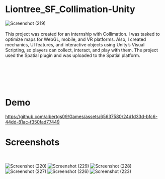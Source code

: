 # Liontree_SF_Collimation-Unity

![Screenshot (219)](https://github.com/albertgs09/Games/assets/65637580/3fb68791-e419-4ace-a219-5b363efda7dc)
<br>
<br>
This project was created for an internship with Collimation. I was tasked to optimize maps for WebGL, mobile, and VR platforms. Also, I created mechanics, UI features, and interactive objects using Unity’s Visual Scripting, so players can collect, interact, and play with them. The project used the Spatial plugin and was uploaded to the Spatial platform.
<br>
<br>
<br>
<br>
<br>
<br>
<h1>
Demo
</h1>

https://github.com/albertgs09/Games/assets/65637580/24d1d33d-bfc6-44dd-81ac-f350fad77449



<h1>
  Screenshots
</h1>
<br>

![Screenshot (220)](https://github.com/albertoalvaradojr/Liontree_SF_Collimation-Unity/assets/65637580/ff211472-9c82-4992-8bb2-93b9498f4001)
![Screenshot (229)](https://github.com/albertoalvaradojr/Liontree_SF_Collimation-Unity/assets/65637580/0272401c-ec6f-48b2-bc8e-d1056e65830e)
![Screenshot (228)](https://github.com/albertoalvaradojr/Liontree_SF_Collimation-Unity/assets/65637580/986df16b-918d-4850-a6e5-07964b870e33)
![Screenshot (227)](https://github.com/albertoalvaradojr/Liontree_SF_Collimation-Unity/assets/65637580/55fd2815-9566-4b7b-822b-ec512ecc0df5)
![Screenshot (226)](https://github.com/albertoalvaradojr/Liontree_SF_Collimation-Unity/assets/65637580/dc85cd19-7a1e-4d3a-8591-1c04be26fb19)
![Screenshot (223)](https://github.com/albertoalvaradojr/Liontree_SF_Collimation-Unity/assets/65637580/6ab66e56-5e0c-400e-8d18-8736bc42c414)



<br>
<br>

